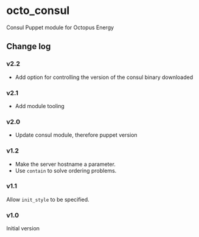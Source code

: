 # octo_consul

Consul Puppet module for Octopus Energy

## Change log

### v2.2

- Add option for controlling the version of the consul binary downloaded

### v2.1

- Add module tooling

### v2.0

- Update consul module, therefore puppet version

### v1.2

- Make the server hostname a parameter.
- Use `contain` to solve ordering problems.

### v1.1

Allow `init_style` to be specified.

### v1.0

Initial version
